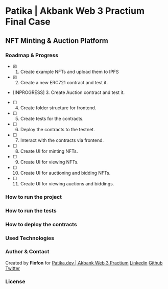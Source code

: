 # Patika | Akbank Web 3 Practium Final Case

## NFT Minting & Auction Platform

### Roadmap & Progress

- [x] 1. Create example NFTs and upload them to IPFS
- [x] 2. Create a new ERC721 contract and test it.
- [INPROGRESS] 3. Create Auction contract and test it.
- [ ] 4. Create folder structure for frontend.
- [ ] 5. Create tests for the contracts.
- [ ] 6. Deploy the contracts to the testnet.
- [ ] 7. Interact with the contracts via frontend.
- [ ] 8. Create UI for minting NFTs.
- [ ] 9. Create UI for viewing NFTs.
- [ ] 10. Create UI for auctioning and bidding NFTs.
- [ ] 11. Create UI for viewing auctions and biddings.

### How to run the project

### How to run the tests

### How to deploy the contracts

### Used Technologies

### Author & Contact

Created by **Fixfon** for [Patika.dev | Akbank Web 3 Practium](https://patika.dev/)
[Linkedin](https://www.linkedin.com/in/tmcinmt/)
[Github](https://github.com/fixfon)
[Twitter](https://twitter.com/fixfondev)

### License
